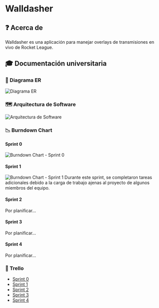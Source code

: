 # Walldasher

## ❓ Acerca de

Walldasher es una aplicación para manejar overlays de transmisiones en vivo de Rocket League.

## 🎓 Documentación universitaria

### 🏢 Diagrama ER
![Diagrama ER](https://github.com/user-attachments/assets/77a6087f-3c95-4c27-9577-8503da140e6a)

### 🗺️ Arquitectura de Software
![Arquitectura de Software](https://github.com/user-attachments/assets/9e808fc7-7f58-473d-abbf-70a8e8133f29)

### 📉 Burndown Chart

#### Sprint 0
![Burndown Chart - Sprint 0](https://github.com/user-attachments/assets/b7b8f650-2fc3-44f9-b421-aff26b21466d)

#### Sprint 1
![Burndown Chart - Sprint 1](https://github.com/user-attachments/assets/a39286a5-5d31-47b2-bfab-e9b15c2d2810)
Durante este sprint, se completaron tareas adicionales debido a la carga de trabajo ajenas al proyecto de algunos miembros del equipo.

#### Sprint 2
Por planificar...

#### Sprint 3
Por planificar...

#### Sprint 4
Por planificar...

### 📆 Trello

- [Sprint 0](https://trello.com/b/svkNXYpm/walldasher-sprint-0)
- [Sprint 1](https://trello.com/b/P50aByui/walldasher-sprint-1)
- [Sprint 2](https://trello.com/b/SgZbfFUq/walldasher-sprint-2)
- [Sprint 3](https://trello.com/b/l5LfAKQE/walldasher-sprint-3)
- [Sprint 4](https://trello.com/b/EIXGv8kT/walldasher-sprint-4)
